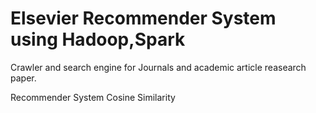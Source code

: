 # Elsevier Recommender System using Hadoop,Spark 

Crawler and search engine for Journals and academic article  reasearch paper.

Recommender System  Cosine Similarity
